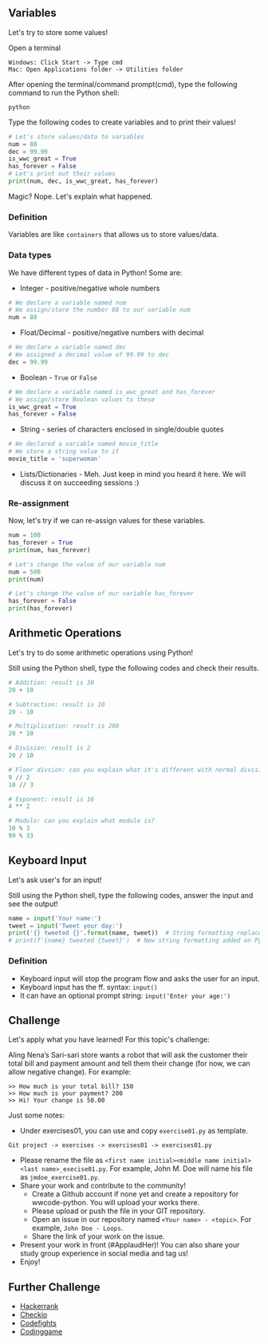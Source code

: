 ## Variables

Let's try to store some values!

Open a terminal

```shell
Windows: Click Start -> Type cmd
Mac: Open Applications folder -> Utilities folder
```

After opening the terminal/command prompt(cmd), type the following command to run the Python shell:

```shell
python
```

Type the following codes to create variables and to print their values!

```python
# Let's store values/data to variables
num = 88
dec = 99.99
is_wwc_great = True
has_forever = False
# Let's print out their values
print(num, dec, is_wwc_great, has_forever)
```

Magic? Nope. Let's explain what happened.

### Definition

Variables are like `containers` that allows us to store values/data.

### Data types
We have different types of data in Python! Some are:
* Integer - positive/negative whole numbers

```python
# We declare a variable named num
# We assign/store the number 88 to our variable num
num = 88
```

* Float/Decimal - positive/negative numbers with decimal

```python
# We declare a variable named dec
# We assigned a decimal value of 99.99 to dec
dec = 99.99
```

* Boolean - `True` or `False`

```python
# We declare a variable named is_wwc_great and has_forever
# We assign/store Boolean values to these
is_wwc_great = True
has_forever = False
```

* String - series of characters enclosed in single/double quotes

```python
# We declared a variable named movie_title
# We store a string value to it
movie_title = 'superwoman'
```

* Lists/Dictionaries - Meh. Just keep in mind you heard it here. We will discuss it on succeeding sessions :)

### Re-assignment
Now, let's try if we can re-assign values for these variables.

```python
num = 100
has_forever = True
print(num, has_forever)

# Let's change the value of our variable num
num = 500
print(num)

# Let's change the value of our variable has_forever
has_forever = False
print(has_forever)
```

## Arithmetic Operations

Let's try to do some arithmetic operations using Python!

Still using the Python shell, type the following codes and check their results.

```python
# Addition: result is 30
20 + 10

# Subtraction: result is 10
20 - 10

# Multiplication: result is 200
20 * 10

# Division: result is 2
20 / 10

# Floor divsion: can you explain what it's different with normal division?
9 // 2
10 // 3

# Exponent: result is 16
4 ** 2

# Modulo: can you explain what module is?
10 % 3
99 % 33
```

## Keyboard Input

Let's ask user's for an input!

Still using the Python shell, type the following codes, answer the input and see the output!

```python
name = input('Your name:')
tweet = input('Tweet your day:')
print('{} tweeted {}'.format(name, tweet))  # String formatting replaces {} with variable values
# print(f'{name} tweeted {tweet}')  # New string formatting added on Python3.6
```

### Definition
* Keyboard input will stop the program flow and asks the user for an input.
* Keyboard input has the ff. syntax: `input()`
* It can have an optional prompt string: `input('Enter your age:')`

## Challenge

Let's apply what you have learned! For this topic's challenge:

Aling Nena’s Sari-sari store wants a robot that will ask the
customer their total bill and payment amount and tell them their change
(for now, we can allow negative change). For example:

```shell
>> How much is your total bill? 150
>> How much is your payment? 200
>> Hi! Your change is 50.00
```

Just some notes:
* Under exercises01, you can use and copy `exercise01.py` as template.

```shell
Git project -> exercises -> exercises01 -> exercises01.py
```

* Please rename the file as `<first name initial><middle name initial><last name>_execise01.py`. For example, John M. Doe will name his file as `jmdoe_exercise01.py`.
* Share your work and contribute to the community!
  * Create a Github account if none yet and create a repository for wwcode-python. You will upload your works there.
  * Please upload or push the file in your GIT repository.
  * Open an issue in our repository named `<Your name> - <topic>`. For example, `John Doe - Loops`.
  * Share the link of your work on the issue.
* Present your work in front (#ApplaudHer)! You can also share your study group experience in social media and tag us!
* Enjoy!

## Further Challenge
* [Hackerrank](https://www.hackerrank.com/)
* [Checkio](https://checkio.org/)
* [Codefights](https://codefights.com/)
* [Codinggame](https://www.codingame.com/)
